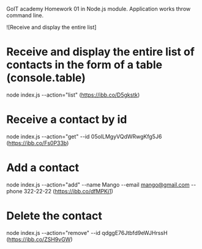 GoIT academy Homework 01 in Node.js module.
Application works throw command line.

![Receive and display the entire list]

# Receive and display the entire list of contacts in the form of a table (console.table)

node index.js --action="list"
(https://ibb.co/D5gkstk)

# Receive a contact by id

node index.js --action="get" --id 05olLMgyVQdWRwgKfg5J6
(https://ibb.co/Fs0P33b)

# Add a contact

node index.js --action="add" --name Mango --email mango@gmail.com --phone 322-22-22
(https://ibb.co/dfMPKj1)

# Delete the contact

node index.js --action="remove" --id qdggE76Jtbfd9eWJHrssH
(https://ibb.co/ZSH9vGW)
